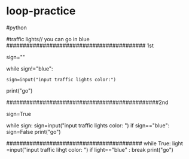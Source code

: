 # loop-practice

#python

#traffic lights// you can go in blue
########################################## 1st

sign=""

while sign!="blue":

    sign=input("input traffic lights color:")

print("go")

##############################################2nd

sign=True

while sign:
    sign=input("input traffic lights color: ")
    if sign=="blue":
        sign=False
print("go")        
    
#########################################
while True:
    light =input("input traffic lihgt color: ")
    if light=="blue" :
        break
print("go")        
